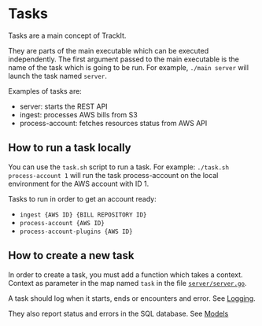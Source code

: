 # Tasks

Tasks are a main concept of TrackIt.

They are parts of the main executable which can be executed independently. The first argument passed to the main executable is the name of the task which is going to be run. For example, `./main server` will launch the task named `server`.

Examples of tasks are:
* server: starts the REST API
* ingest: processes AWS bills from S3
* process-account: fetches resources status from AWS API

## How to run a task locally
You can use the `task.sh` script to run a task.
For example: `./task.sh process-account 1` will run the task process-account on the local environment for the AWS account with ID 1.

Tasks to run in order to get an account ready:
- `ingest {AWS ID} {BILL REPOSITORY ID}`
- `process-account {AWS ID}`
- `process-account-plugins {AWS ID}`

## How to create a new task
In order to create a task, you must add a function which takes a context. Context as parameter in the map named `task` in the file [`server/server.go`](https://github.com/trackit/trackit/blob/master/server/server.go#L60).

A task should log when it starts, ends or encounters and error. See [Logging](./logging.md).

They also report status and errors in the SQL database. See [Models](./models.md)